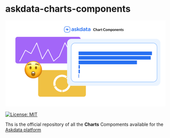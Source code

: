 # askdata-charts-components

<p align="center">
  <img src="https://github.com/AskdataHQ/askdata-charts-components/blob/main/readme_cover.png?raw=true" alt="Askdata Charts Components"/>
</p>

[![License: MIT](https://img.shields.io/badge/License-MIT-yellow.svg)](https://opensource.org/licenses/MIT)

Ths is the official repository of all the **Charts** Compoments available for the [Askdata platform](https://www.askdata.com)
